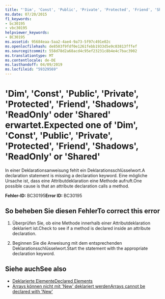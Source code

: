 ```yaml
---
title: "'Dim', 'Const', 'Public', 'Private', 'Protected', 'Friend', 'Shadows', 'ReadOnly' oder 'Shared' erwartet."
ms.date: 07/20/2015
f1_keywords:
- bc30195
- vbc30195
helpviewer_keywords:
- BC30195
ms.assetid: 95684eaa-5aa2-4ae4-9a73-5f97c491e02c
ms.openlocfilehash: de8503f9fdf0e1261febb1933d5e9c03813fffef
ms.sourcegitcommit: 558d78d2a68acd4c95ef23231c8b4e4c7bac3902
ms.translationtype: MT
ms.contentlocale: de-DE
ms.lasthandoff: 04/09/2019
ms.locfileid: "59329569"
---
```

# <a name="expected-one-of-dim-const-public-private-protected-friend-shadows-readonly-or-shared"></a><span data-ttu-id="6bba0-102">'Dim', 'Const', 'Public', 'Private', 'Protected', 'Friend', 'Shadows', 'ReadOnly' oder 'Shared' erwartet.</span><span class="sxs-lookup"><span data-stu-id="6bba0-102">Expected one of 'Dim', 'Const', 'Public', 'Private', 'Protected', 'Friend', 'Shadows', 'ReadOnly' or 'Shared'</span></span>
<span data-ttu-id="6bba0-103">In einer Deklarationsanweisung fehlt ein Deklarationsschlüsselwort.</span><span class="sxs-lookup"><span data-stu-id="6bba0-103">A declaration statement is missing a declaration keyword.</span></span> <span data-ttu-id="6bba0-104">Eine mögliche Ursache ist, dass eine Attributdeklaration eine Methode aufruft.</span><span class="sxs-lookup"><span data-stu-id="6bba0-104">One possible cause is that an attribute declaration calls a method.</span></span>  
  
 <span data-ttu-id="6bba0-105">**Fehler-ID:** BC30195</span><span class="sxs-lookup"><span data-stu-id="6bba0-105">**Error ID:** BC30195</span></span>  
  
## <a name="to-correct-this-error"></a><span data-ttu-id="6bba0-106">So beheben Sie diesen Fehler</span><span class="sxs-lookup"><span data-stu-id="6bba0-106">To correct this error</span></span>  
  
1. <span data-ttu-id="6bba0-107">Überprüfen Sie, ob eine Methode innerhalb einer Attributdeklaration deklariert ist.</span><span class="sxs-lookup"><span data-stu-id="6bba0-107">Check to see if a method is declared inside an attribute declaration.</span></span>  
  
2. <span data-ttu-id="6bba0-108">Beginnen Sie die Anweisung mit dem entsprechenden Deklarationsschlüsselwort.</span><span class="sxs-lookup"><span data-stu-id="6bba0-108">Start the statement with the appropriate declaration keyword.</span></span>  
  
## <a name="see-also"></a><span data-ttu-id="6bba0-109">Siehe auch</span><span class="sxs-lookup"><span data-stu-id="6bba0-109">See also</span></span>

- [<span data-ttu-id="6bba0-110">Deklarierte Elemente</span><span class="sxs-lookup"><span data-stu-id="6bba0-110">Declared Elements</span></span>](../../visual-basic/programming-guide/language-features/declared-elements/index.md)
- [<span data-ttu-id="6bba0-111">Arrays können nicht mit 'New' deklariert werden</span><span class="sxs-lookup"><span data-stu-id="6bba0-111">Arrays cannot be declared with 'New'</span></span>](../../visual-basic/misc/bc30053.md)
